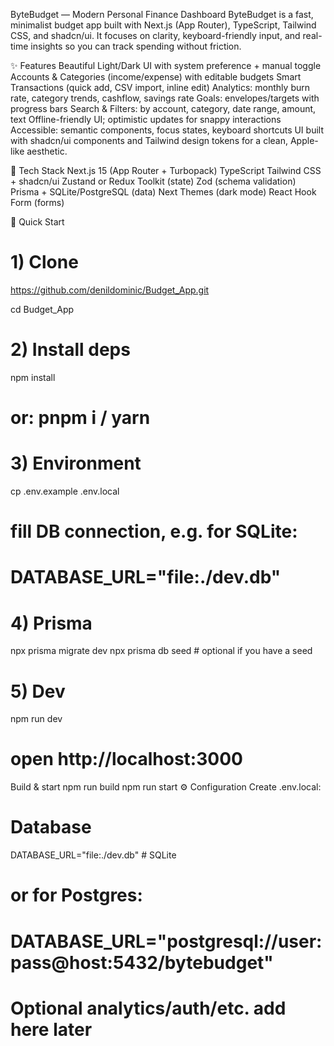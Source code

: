 ByteBudget — Modern Personal Finance Dashboard
ByteBudget is a fast, minimalist budget app built with Next.js (App Router), TypeScript, Tailwind CSS, and shadcn/ui. It focuses on clarity, keyboard-friendly
input, and real-time insights so you can track spending without friction.

✨ Features
Beautiful Light/Dark UI with system preference + manual toggle
Accounts & Categories (income/expense) with editable budgets
Smart Transactions (quick add, CSV import, inline edit)
Analytics: monthly burn rate, category trends, cashflow, savings rate
Goals: envelopes/targets with progress bars
Search & Filters: by account, category, date range, amount, text
Offline-friendly UI; optimistic updates for snappy interactions
Accessible: semantic components, focus states, keyboard shortcuts
UI built with shadcn/ui components and Tailwind design tokens for a clean, Apple-like aesthetic.

🧰 Tech Stack
Next.js 15 (App Router + Turbopack)
TypeScript
Tailwind CSS + shadcn/ui
Zustand or Redux Toolkit (state)
Zod (schema validation)
Prisma + SQLite/PostgreSQL (data)
Next Themes (dark mode)
React Hook Form (forms)

🚀 Quick Start

# 1) Clone

https://github.com/denildominic/Budget_App.git

cd Budget_App

# 2) Install deps

npm install

# or: pnpm i / yarn

# 3) Environment

cp .env.example .env.local

# fill DB connection, e.g. for SQLite:

# DATABASE_URL="file:./dev.db"

# 4) Prisma

npx prisma migrate dev
npx prisma db seed # optional if you have a seed

# 5) Dev

npm run dev

# open http://localhost:3000

Build & start
npm run build
npm run start
⚙️ Configuration
Create .env.local:

# Database

DATABASE_URL="file:./dev.db" # SQLite

# or for Postgres:

# DATABASE_URL="postgresql://user:pass@host:5432/bytebudget"

# Optional analytics/auth/etc. add here later
